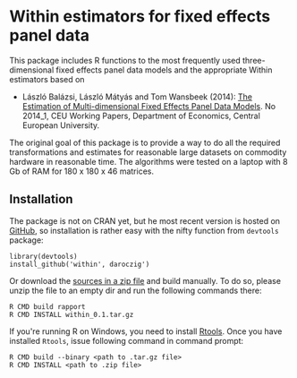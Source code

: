# Within estimators for fixed effects panel data

This package includes R functions to the most frequently used three-dimensional fixed effects panel data models and the appropriate Within estimators based on

 * László Balázsi, László Mátyás and Tom Wansbeek (2014): [The Estimation of Multi-dimensional Fixed Effects Panel Data Models](http://EconPapers.repec.org/RePEc:ceu:econwp:2014_1). No 2014_1, CEU Working Papers, Department of Economics, Central European University.

The original goal of this package is to provide a way to do all the required transformations and estimates for reasonable large datasets on commodity hardware in reasonable time. The algorithms were tested on a laptop with 8 Gb of RAM for 180 x 180 x 46 matrices.

## Installation

The package is not on CRAN yet, but he most recent version is hosted on [GitHub](https://github.com/rapporter/rapport), so installation is rather easy with the nifty function from `devtools` package:

```
library(devtools)
install_github('within', daroczig')
```

Or download the [sources in a zip file](https://github.com/daroczig/within/archive/master.zip) and build manually. To do so, please unzip the file to an empty dir and run the following commands there:

```
R CMD build rapport
R CMD INSTALL within_0.1.tar.gz
```

If you're running R on Windows, you need to install [Rtools](http://cran.stat.ucla.edu/bin/windows/Rtools/ ). Once you have installed `Rtools`, issue following command in command prompt:

```
R CMD build --binary <path to .tar.gz file>
R CMD INSTALL <path to .zip file>
```
